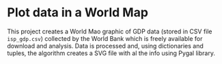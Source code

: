 # Plot data in a World Map

This project creates a World Mao graphic of GDP data (stored in CSV file `isp_gdp.csv`) collected by the World Bank which is freely available for download and analysis. 
Data is processed and, using dictionaries and tuples, the algorithm creates a SVG file with al the info using Pygal library.
